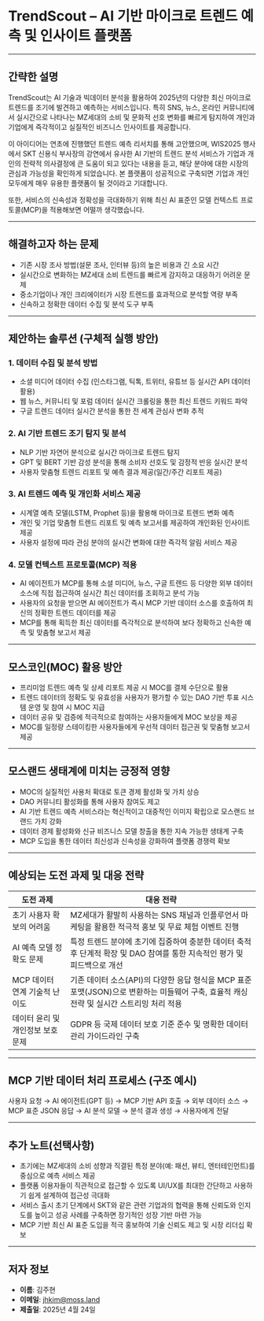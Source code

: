 # TrendScout  – AI 기반 마이크로 트렌드 예측 및 인사이트 플랫폼

---

## 간략한 설명
TrendScout는 AI 기술과 빅데이터 분석을 활용하여 2025년의 다양한 최신 마이크로 트렌드를 조기에 발견하고 예측하는 서비스입니다. 특히 SNS, 뉴스, 온라인 커뮤니티에서 실시간으로 나타나는 MZ세대의 소비 및 문화적 선호 변화를 빠르게 탐지하여 개인과 기업에게 즉각적이고 실질적인 비즈니스 인사이트를 제공합니다.

이 아이디어는 연초에 진행했던 트렌드 예측 리서치를 통해 고안했으며, WIS2025 행사에서 SKT 신용식 부사장의 강연에서 유사한 AI 기반의 트렌드 분석 서비스가 기업과 개인의 전략적 의사결정에 큰 도움이 되고 있다는 내용을 듣고, 해당 분야에 대한 시장의 관심과 가능성을 확인하게 되었습니다. 본 플랫폼이 성공적으로 구축되면 기업과 개인 모두에게 매우 유용한 플랫폼이 될 것이라고 기대합니다.

또한, 서비스의 신속성과 정확성을 극대화하기 위해 최신 AI 표준인 모델 컨텍스트 프로토콜(MCP)을 적용해보면 어떨까 생각했습니다.

---

## 해결하고자 하는 문제
- 기존 시장 조사 방법(설문 조사, 인터뷰 등)의 높은 비용과 긴 소요 시간
- 실시간으로 변화하는 MZ세대 소비 트렌드를 빠르게 감지하고 대응하기 어려운 문제
- 중소기업이나 개인 크리에이터가 시장 트렌드를 효과적으로 분석할 역량 부족
- 신속하고 정확한 데이터 수집 및 분석 도구 부족

---

## 제안하는 솔루션 (구체적 실행 방안)

### 1. 데이터 수집 및 분석 방법
- 소셜 미디어 데이터 수집 (인스타그램, 틱톡, 트위터, 유튜브 등 실시간 API 데이터 활용)
- 웹 뉴스, 커뮤니티 및 포럼 데이터 실시간 크롤링을 통한 최신 트렌드 키워드 파악
- 구글 트렌드 데이터 실시간 분석을 통한 전 세계 관심사 변화 추적

### 2. AI 기반 트렌드 조기 탐지 및 분석
- NLP 기반 자연어 분석으로 실시간 마이크로 트렌드 탐지
- GPT 및 BERT 기반 감성 분석을 통해 소비자 선호도 및 감정적 반응 실시간 분석
- 사용자 맞춤형 트렌드 리포트 및 예측 결과 제공(일간/주간 리포트 제공)

### 3. AI 트렌드 예측 및 개인화 서비스 제공
- 시계열 예측 모델(LSTM, Prophet 등)을 활용해 마이크로 트렌드 변화 예측
- 개인 및 기업 맞춤형 트렌드 리포트 및 예측 보고서를 제공하여 개인화된 인사이트 제공
- 사용자 설정에 따라 관심 분야의 실시간 변화에 대한 즉각적 알림 서비스 제공

### 4. 모델 컨텍스트 프로토콜(MCP) 적용
- AI 에이전트가 MCP를 통해 소셜 미디어, 뉴스, 구글 트렌드 등 다양한 외부 데이터 소스에 직접 접근하여 실시간 최신 데이터를 조회하고 분석 가능
- 사용자의 요청을 받으면 AI 에이전트가 즉시 MCP 기반 데이터 소스를 호출하여 최신의 정확한 트렌드 데이터를 제공
- MCP를 통해 획득한 최신 데이터를 즉각적으로 분석하여 보다 정확하고 신속한 예측 및 맞춤형 보고서 제공

---

## 모스코인(MOC) 활용 방안
- 프리미엄 트렌드 예측 및 상세 리포트 제공 시 MOC를 결제 수단으로 활용
- 트렌드 데이터의 정확도 및 유효성을 사용자가 평가할 수 있는 DAO 기반 투표 시스템 운영 및 참여 시 MOC 지급
- 데이터 공유 및 검증에 적극적으로 참여하는 사용자들에게 MOC 보상을 제공
- MOC를 일정량 스테이킹한 사용자들에게 우선적 데이터 접근권 및 맞춤형 보고서 제공

---

## 모스랜드 생태계에 미치는 긍정적 영향
- MOC의 실질적인 사용처 확대로 토큰 경제 활성화 및 가치 상승
- DAO 커뮤니티 활성화를 통해 사용자 참여도 제고
- AI 기반 트렌드 예측 서비스라는 혁신적이고 대중적인 이미지 확립으로 모스랜드 브랜드 가치 강화
- 데이터 경제 활성화와 신규 비즈니스 모델 창출을 통한 지속 가능한 생태계 구축
- MCP 도입을 통한 데이터 최신성과 신속성을 강화하여 플랫폼 경쟁력 확보

---

## 예상되는 도전 과제 및 대응 전략

| 도전 과제 | 대응 전략 |
|---------------|-----------|
| 초기 사용자 확보의 어려움 | MZ세대가 활발히 사용하는 SNS 채널과 인플루언서 마케팅을 활용한 적극적 홍보 및 무료 체험 이벤트 진행 |
| AI 예측 모델 정확도 문제 | 특정 트렌드 분야에 초기에 집중하여 충분한 데이터 축적 후 단계적 확장 및 DAO 참여를 통한 지속적인 평가 및 피드백으로 개선 |
| MCP 데이터 연계 기술적 난이도 | 기존 데이터 소스(API)의 다양한 응답 형식을 MCP 표준 포맷(JSON)으로 변환하는 미들웨어 구축, 효율적 캐싱 전략 및 실시간 스트리밍 처리 적용 |
| 데이터 윤리 및 개인정보 보호 문제 | GDPR 등 국제 데이터 보호 기준 준수 및 명확한 데이터 관리 가이드라인 구축 |

---

## MCP 기반 데이터 처리 프로세스 (구조 예시)

사용자 요청 → AI 에이전트(GPT 등) → MCP 기반 API 호출 → 외부 데이터 소스 → MCP 표준 JSON 응답 → AI 분석 모델 → 분석 결과 생성 → 사용자에게 전달


---

## 추가 노트(선택사항)
- 초기에는 MZ세대의 소비 성향과 직결된 특정 분야(예: 패션, 뷰티, 엔터테인먼트)를 중심으로 예측 서비스 제공
- 플랫폼 이용자들이 직관적으로 접근할 수 있도록 UI/UX를 최대한 간단하고 사용하기 쉽게 설계하여 접근성 극대화
- 서비스 출시 초기 단계에서 SKT와 같은 관련 기업과의 협력을 통해 신뢰도와 인지도를 높이고 성공 사례를 구축하면 장기적인 성장 기반 마련 가능
- MCP 기반 최신 AI 표준 도입을 적극 홍보하여 기술 신뢰도 제고 및 시장 리더십 확보

---

## 저자 정보
- **이름**: 김주현  
- **이메일**: jhkim@moss.land  
- **제출일**: 2025년 4월 24일


